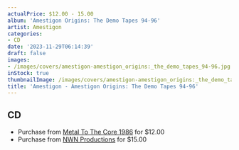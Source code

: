 ```yaml
---
actualPrice: $12.00 - 15.00
album: 'Amestigon Origins: The Demo Tapes 94-96'
artist: Amestigon
categories:
- CD
date: '2023-11-29T06:14:39'
draft: false
images:
- /images/covers/amestigon-amestigon_origins:_the_demo_tapes_94-96.jpg
inStock: true
thumbnailImage: /images/covers/amestigon-amestigon_origins:_the_demo_tapes_94-96-thumb.jpg
title: 'Amestigon - Amestigon Origins: The Demo Tapes 94-96'
---
```


## CD
* Purchase from [Metal To The Core 1986](https://metaltothecore1986.com/shop/amestigon-amestigon-origins-the-demo-tapes-94-96-cd/) for $12.00
* Purchase from [NWN Productions](http://shop.nwnprod.com/index.php?route=product/product&path=93&product_id=28052&sort=pd.name&order=ASC) for $15.00
